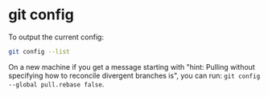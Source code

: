 # git config

To output the current config:

```bash
git config --list
```

On a new machine if you get a message starting with "hint: Pulling without specifying how to reconcile divergent branches is", you can run: `git config --global pull.rebase false`.

